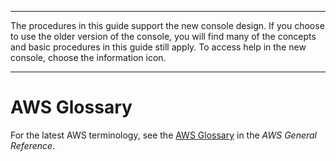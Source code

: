 --------

 The procedures in this guide support the new console design\. If you choose to use the older version of the console, you will find many of the concepts and basic procedures in this guide still apply\. To access help in the new console, choose the information icon\.

--------

# AWS Glossary<a name="glossary"></a>

For the latest AWS terminology, see the [AWS Glossary](http://docs.aws.amazon.com/general/latest/gr/glos-chap.html) in the *AWS General Reference*\.